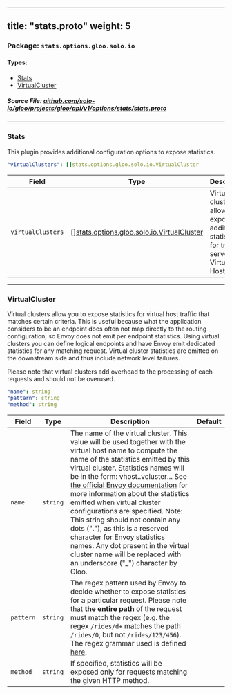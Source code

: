
---
title: "stats.proto"
weight: 5
---

<!-- Code generated by solo-kit. DO NOT EDIT. -->


### Package: `stats.options.gloo.solo.io` 
#### Types:


- [Stats](#stats)
- [VirtualCluster](#virtualcluster)
  



##### Source File: [github.com/solo-io/gloo/projects/gloo/api/v1/options/stats/stats.proto](https://github.com/solo-io/gloo/blob/master/projects/gloo/api/v1/options/stats/stats.proto)





---
### Stats

 
This plugin provides additional configuration options to expose statistics.

```yaml
"virtualClusters": []stats.options.gloo.solo.io.VirtualCluster

```

| Field | Type | Description | Default |
| ----- | ---- | ----------- |----------- | 
| `virtualClusters` | [[]stats.options.gloo.solo.io.VirtualCluster](../stats.proto.sk/#virtualcluster) | Virtual clusters allow exposing additional statistics for traffic served by a Virtual Host. |  |




---
### VirtualCluster

 
Virtual clusters allow you to expose statistics for virtual host traffic that matches certain criteria.
This is useful because what the application considers to be an endpoint does often not map directly to
the routing configuration, so Envoy does not emit per endpoint statistics. Using virtual clusters you can define
logical endpoints and have Envoy emit dedicated statistics for any matching request. Virtual cluster statistics
are emitted on the downstream side and thus include network level failures.

Please note that virtual clusters add overhead to the processing of each requests and should not be overused.

```yaml
"name": string
"pattern": string
"method": string

```

| Field | Type | Description | Default |
| ----- | ---- | ----------- |----------- | 
| `name` | `string` | The name of the virtual cluster. This value will be used together with the virtual host name to compute the name of the statistics emitted by this virtual cluster. Statistics names will be in the form: vhost.<virtual host name>.vcluster.<virtual cluster name>.<stat name>. See [the official Envoy documentation](https://www.envoyproxy.io/docs/envoy/v1.5.0/configuration/http_filters/router_filter#config-http-filters-router-stats) for more information about the statistics emitted when virtual cluster configurations are specified. Note: This string should not contain any dots ("."), as this is a reserved character for Envoy statistics names. Any dot present in the virtual cluster name will be replaced with an underscore ("_") character by Gloo. |  |
| `pattern` | `string` | The regex pattern used by Envoy to decide whether to expose statistics for a particular request. Please note that **the entire path** of the request must match the regex (e.g. the regex `/rides/d+` matches the path `/rides/0`, but not `/rides/123/456`). The regex grammar used is defined [here](https://en.cppreference.com/w/cpp/regex/ecmascript). |  |
| `method` | `string` | If specified, statistics will be exposed only for requests matching the given HTTP method. |  |





<!-- Start of HubSpot Embed Code -->
<script type="text/javascript" id="hs-script-loader" async defer src="//js.hs-scripts.com/5130874.js"></script>
<!-- End of HubSpot Embed Code -->
